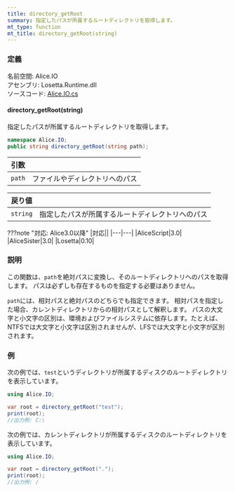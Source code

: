 ```yaml
---
title: directory_getRoot
summary: 指定したパスが所属するルートディレクトリを取得します。
mt_type: function
mt_title: directory_getRoot(string)
---
```


### 定義
名前空間: Alice.IO<br/>
アセンブリ: Losetta.Runtime.dll<br/>
ソースコード: [Alice.IO.cs](https://github.com/WSOFT-Project/Losetta/blob/master/Losetta.Runtime/Alice.IO.cs)

#### directory_getRoot(string)

指定したパスが所属するルートディレクトリを取得します。

```cs title="AliceScript"
namespace Alice.IO;
public string directory_getRoot(string path);
```

|引数| |
|-|-|
|`path`|ファイルやディレクトリへのパス|

|戻り値| |
|-|-|
|`string`|指定したパスが所属するルートディレクトリへのパス|

???note "対応: Alice3.0以降"
    |対応||
    |---|---|
    |AliceScript|3.0|
    |AliceSister|3.0|
    |Losetta|0.10|

### 説明
この関数は、`path`を絶対パスに変換し、そのルートディレクトリへのパスを取得します。
パスは必ずしも存在するものを指定する必要はありません。

`path`には、相対パスと絶対パスのどちらでも指定できます。
相対パスを指定した場合、カレントディレクトリからの相対パスとして解釈します。
パスの大文字と小文字の区別は、環境およびファイルシステムに依存します。たとえば、NTFSでは大文字と小文字は区別されませんが、LFSでは大文字と小文字が区別されます。

### 例
次の例では、`test`というディレクトリが所属するディスクのルートディレクトリを表示しています。

```cs title="AliceScript"
using Alice.IO;

var root = directory_getRoot("test");
print(root);
//出力例: C:\
```

次の例では、カレントディレクトリが所属するディスクのルートディレクトリを表示しています。

```cs title="AliceScript"
using Alice.IO;

var root = directory_getRoot(".");
print(root);
//出力例: /
```
